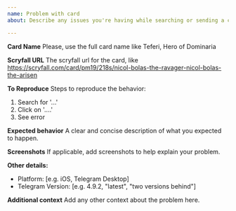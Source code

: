 ```yaml
---
name: Problem with card
about: Describe any issues you're having while searching or sending a card

---
```


**Card Name**
Please, use the full card name like Teferi, Hero of Dominaria

**Scryfall URL**
The scryfall url for the card, like https://scryfall.com/card/pm19/218s/nicol-bolas-the-ravager-nicol-bolas-the-arisen

**To Reproduce**
Steps to reproduce the behavior:
1. Search for '...'
2. Click on '....'
3. See error

**Expected behavior**
A clear and concise description of what you expected to happen.

**Screenshots**
If applicable, add screenshots to help explain your problem.

**Other details:**
 - Platform: [e.g. iOS, Telegram Desktop]
 - Telegram Version:  [e.g. 4.9.2, "latest", "two versions behind"]

**Additional context**
Add any other context about the problem here.
